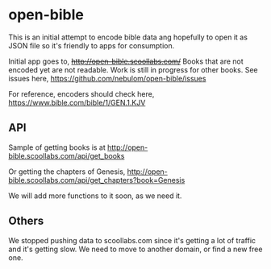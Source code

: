 # open-bible

This is an initial attempt to encode bible data ang hopefully to open it as JSON file so it's friendly to apps for consumption.

Initial app goes to, ~~http://open-bible.scoollabs.com/~~ Books that are not encoded yet are not readable. Work is still in progress for other books. See issues here, https://github.com/nebulom/open-bible/issues

For reference, encoders should check here, https://www.bible.com/bible/1/GEN.1.KJV 

## API

Sample of getting books is at http://open-bible.scoollabs.com/api/get_books

Or getting the chapters of Genesis, http://open-bible.scoollabs.com/api/get_chapters?book=Genesis

We will add more functions to it soon, as we need it.

## Others

We stopped pushing data to scoollabs.com since it's getting a lot of traffic and it's getting slow. We need to move to another domain, or find a new free one.
